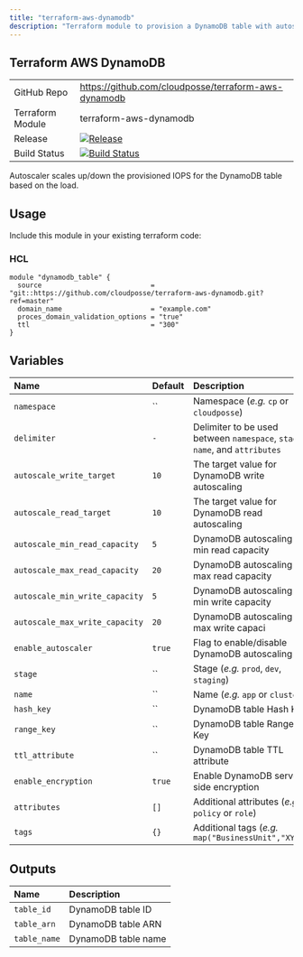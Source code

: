 ```yaml
---
title: "terraform-aws-dynamodb"
description: "Terraform module to provision a DynamoDB table with autoscaling."
---
```

## Terraform AWS DynamoDB

|                  |                                                                                                                                                          |
|:-----------------|:---------------------------------------------------------------------------------------------------------------------------------------------------------|
| GitHub Repo      | https://github.com/cloudposse/terraform-aws-dynamodb                                                                                                     |
| Terraform Module | terraform-aws-dynamodb                                                                                                                                   |
| Release          | [![Release](https://img.shields.io/github/release/cloudposse/terraform-aws-dynamodb.svg)](https://github.com/cloudposse/terraform-aws-dynamodb/releases) |
| Build Status     | [![Build Status](https://travis-ci.org/cloudposse/terraform-aws-dynamodb.svg?branch=master)](https://travis-ci.org/cloudposse/terraform-aws-dynamodb)    |


Autoscaler scales up/down the provisioned IOPS for the DynamoDB table based on the load.

## Usage

Include this module in your existing terraform code:


### HCL
```hcl
module "dynamodb_table" {
  source                           = "git::https://github.com/cloudposse/terraform-aws-dynamodb.git?ref=master"
  domain_name                      = "example.com"
  proces_domain_validation_options = "true"
  ttl                              = "300"
}
```

## Variables

| Name                           | Default | Description                                                                 | Required |
|:-------------------------------|:--------|:----------------------------------------------------------------------------|:---------|
| `namespace`                    | ``      | Namespace (_e.g._ `cp` or `cloudposse`)                                     | Yes      |
| `delimiter`                    | `-`     | Delimiter to be used between `namespace`, `stage`, `name`, and `attributes` | No       |
| `autoscale_write_target`       | `10`    | The target value for DynamoDB write autoscaling                             | No       |
| `autoscale_read_target`        | `10`    | The target value for DynamoDB read autoscaling                              | No       |
| `autoscale_min_read_capacity`  | `5`     | DynamoDB autoscaling min read capacity                                      | No       |
| `autoscale_max_read_capacity`  | `20`    | DynamoDB autoscaling max read capacity                                      | No       |
| `autoscale_min_write_capacity` | `5`     | DynamoDB autoscaling min write capacity                                     | No       |
| `autoscale_max_write_capacity` | `20`    | DynamoDB autoscaling max write capaci                                       | No       |
| `enable_autoscaler`            | `true`  | Flag to enable/disable DynamoDB autoscaling                                 | No       |
| `stage`                        | ``      | Stage (_e.g._ `prod`, `dev`, `staging`)                                     | Yes      |
| `name`                         | ``      | Name  (_e.g._ `app` or `cluster`)                                           | Yes      |
| `hash_key`                     | ``      | DynamoDB table Hash Key                                                     | Yes      |
| `range_key`                    | ``      | DynamoDB table Range Key                                                    | Yes      |
| `ttl_attribute`                | ``      | DynamoDB table TTL attribute                                                | No       |
| `enable_encryption`            | `true`  | Enable DynamoDB server-side encryption                                      | No       |
| `attributes`                   | `[]`    | Additional attributes (_e.g._ `policy` or `role`)                           | No       |
| `tags`                         | `{}`    | Additional tags  (_e.g._ `map("BusinessUnit","XYZ")`                        | No       |

## Outputs

| Name         | Description         |
|:-------------|:--------------------|
| `table_id`   | DynamoDB table ID   |
| `table_arn`  | DynamoDB table ARN  |
| `table_name` | DynamoDB table name |
